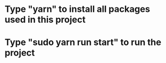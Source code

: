 # Type "yarn" to install all packages used in this project
# Type "sudo yarn run start" to run the project
